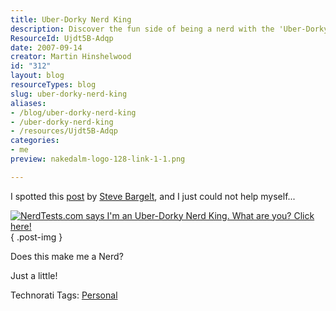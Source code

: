 ```yaml
---
title: Uber-Dorky Nerd King
description: Discover the fun side of being a nerd with the 'Uber-Dorky Nerd King' post! Join Martin Hinshelwood as he explores personal geekiness and self-identity.
ResourceId: Ujdt5B-Adqp
date: 2007-09-14
creator: Martin Hinshelwood
id: "312"
layout: blog
resourceTypes: blog
slug: uber-dorky-nerd-king
aliases:
- /blog/uber-dorky-nerd-king
- /uber-dorky-nerd-king
- /resources/Ujdt5B-Adqp
categories:
- me
preview: nakedalm-logo-128-link-1-1.png

---
```

I spotted this [post](http://geekswithblogs.net/sbargelt/archive/2007/09/13/115331.aspx "Uber-Dorky Nerd King") by [Steve Bargelt](http://geekswithblogs.net/sbargelt/), and I just could not help myself...

[![NerdTests.com says I'm an Uber-Dorky Nerd King.  What are you?  Click here!](images/6613a1c2fd826e89.png)](http://www.nerdtests.com/nt2ref.html)
{ .post-img }

Does this make me a Nerd?

Just a little!

Technorati Tags: [Personal](http://technorati.com/tags/Personal)
